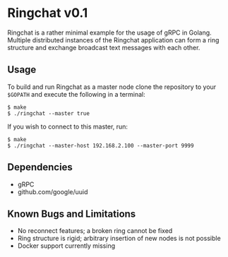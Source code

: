 # Ringchat v0.1
Ringchat is a rather minimal example for the usage of gRPC in Golang.
Multiple distributed instances of the Ringchat application
can form a ring structure and exchange broadcast text messages
with each other.

## Usage
To build and run Ringchat as a master node clone the repository
to your `$GOPATH` and execute the following in a terminal:
```
$ make
$ ./ringchat --master true
```

If you wish to connect to this master, run:
```
$ make
$ ./ringchat --master-host 192.168.2.100 --master-port 9999
```

## Dependencies
- gRPC
- github.com/google/uuid

## Known Bugs and Limitations
- No reconnect features; a broken ring cannot be fixed
- Ring structure is rigid; arbitrary insertion of new nodes is not possible
- Docker support currently missing
